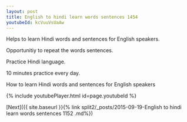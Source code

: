 ```yaml
---
layout: post
title: English to hindi learn words sentences 1454 
youtubeId: kcVuuVsUaAw
---
```

 
 
Helps to learn Hindi words and sentences for English speakers.

Opportunitiy to repeat the words sentences. 

Practice Hindi language. 
 
10 minutes practice every day. 
 
How to learn Hindi words and sentences for English speakers 
 
{% include youtubePlayer.html id=page.youtubeId %}
 
 
[Next]({{ site.baseurl }}{% link  split2/_posts/2015-09-19-English to hindi learn words sentences 1152 .md%})
 
